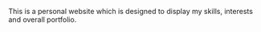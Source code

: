 This is a personal website which is designed to display my skills, interests and overall portfolio.
